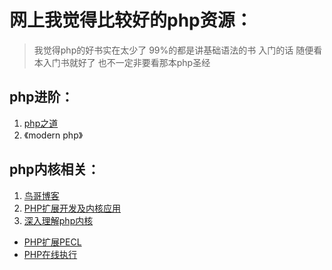 # 网上我觉得比较好的php资源：

> 我觉得php的好书实在太少了 99%的都是讲基础语法的书
> 入门的话 随便看本入门书就好了 也不一定非要看那本php圣经

## php进阶：
1. [php之道](http://laravel-china.github.io/php-the-right-way/)
2. 《modern php》

## php内核相关：
1. [鸟哥博客](http://www.laruence.com/)
2. [PHP扩展开发及内核应用](http://www.walu.cc/phpbook/index.md)
3. [深入理解php内核](http://www.php-internals.com/)

* [PHP扩展PECL](http://pecl.php.net/)
* [PHP在线执行](http://www.mcqyy.com/RunCode/php5.4/)